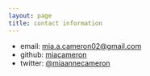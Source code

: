 ```yaml
---
layout: page
title: contact information
---
```


* email: mia.a.cameron02@gmail.com
* github: [miacameron](https://github.com/miacameron)
* twitter: [@miaannecameron](https://twitter.com/miaannecameron)
